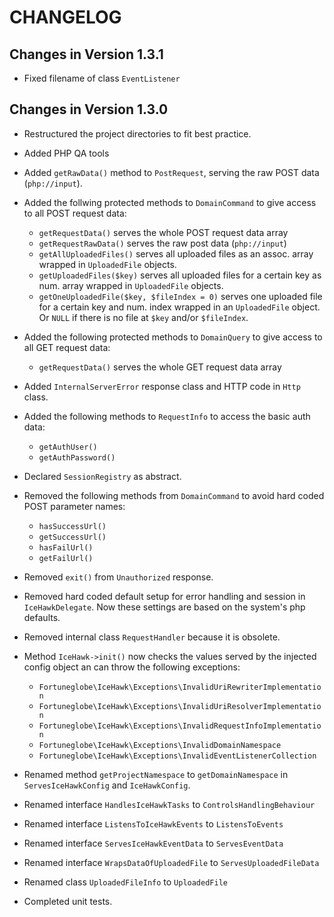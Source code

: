 # CHANGELOG

## Changes in Version 1.3.1

 * Fixed filename of class `EventListener`

## Changes in Version 1.3.0

 * Restructured the project directories to fit best practice.
 
 * Added PHP QA tools
 * Added `getRawData()` method to `PostRequest`, serving the raw POST data (`php://input`).
 * Added the follwing protected methods to `DomainCommand` to give access to all POST request data:
   * `getRequestData()` serves the whole POST request data array
   * `getRequestRawData()` serves the raw post data (`php://input`)
   * `getAllUploadedFiles()` serves all uploaded files as an assoc. array wrapped in `UploadedFile` objects.
   * `getUploadedFiles($key)` serves all uploaded files for a certain key as num. array wrapped in `UploadedFile` objects.
   * `getOneUploadedFile($key, $fileIndex = 0)` serves one uploaded file for a certain key and num. index wrapped in an `UploadedFile` object. Or `NULL` if there is no file at `$key` and/or `$fileIndex`.
 * Added the following protected methods to `DomainQuery` to give access to all GET request data:
   * `getRequestData()` serves the whole GET request data array
 * Added `InternalServerError` response class and HTTP code in `Http` class.
 * Added the following methods to `RequestInfo` to access the basic auth data:
   * `getAuthUser()`
   * `getAuthPassword()`
   
 * Declared `SessionRegistry` as abstract.
 
 * Removed the following methods from `DomainCommand` to avoid hard coded POST parameter names:
   * `hasSuccessUrl()`
   * `getSuccessUrl()`
   * `hasFailUrl()`
   * `getFailUrl()`
 * Removed `exit()` from `Unauthorized` response.
 * Removed hard coded default setup for error handling and session in `IceHawkDelegate`. Now these settings are based on the system's php defaults.
 * Removed internal class `RequestHandler` because it is obsolete.
 
 * Method `IceHawk->init()` now checks the values served by the injected config object an can throw the following exceptions:
   * `Fortuneglobe\IceHawk\Exceptions\InvalidUriRewriterImplementation`
   * `Fortuneglobe\IceHawk\Exceptions\InvalidUriResolverImplementation`
   * `Fortuneglobe\IceHawk\Exceptions\InvalidRequestInfoImplementation`
   * `Fortuneglobe\IceHawk\Exceptions\InvalidDomainNamespace`
   * `Fortuneglobe\IceHawk\Exceptions\InvalidEventListenerCollection`
   
 * Renamed method `getProjectNamespace` to `getDomainNamespace` in `ServesIceHawkConfig` and `IceHawkConfig`.
 * Renamed interface `HandlesIceHawkTasks` to `ControlsHandlingBehaviour`
 * Renamed interface `ListensToIceHawkEvents` to `ListensToEvents`
 * Renamed interface `ServesIceHawkEventData` to `ServesEventData`
 * Renamed interface `WrapsDataOfUploadedFile` to `ServesUploadedFileData`
 * Renamed class `UploadedFileInfo` to `UploadedFile`
 
 * Completed unit tests.
